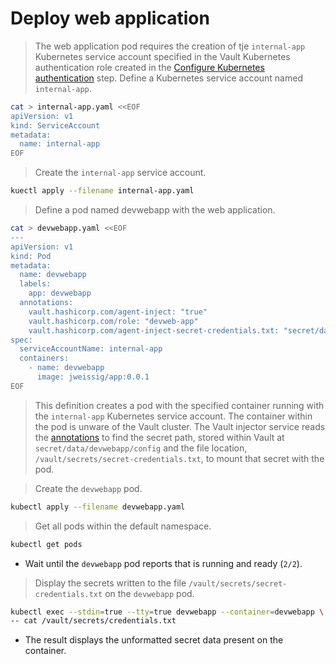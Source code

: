 # Deploy web application

> The web application pod requires the creation of tje `internal-app` Kubernetes service account specified in the Vault Kubernetes authentication role created in the [Configure Kubernetes authentication](./03-configure-kube-auth.md) step.
> Define a Kubernetes service account named `internal-app`.

```bash
cat > internal-app.yaml <<EOF
apiVersion: v1
kind: ServiceAccount
metadata:
  name: internal-app
EOF
```

> Create the `internal-app` service account.
```bash
kuectl apply --filename internal-app.yaml
``` 

> Define a pod named devwebapp with the web application.

```bash
cat > devwebapp.yaml <<EOF
---
apiVersion: v1
kind: Pod
metadata:
  name: devwebapp
  labels:
    app: devwebapp
  annotations:
    vault.hashicorp.com/agent-inject: "true"
    vault.hashicorp.com/role: "devweb-app"
    vault.hashicorp.com/agent-inject-secret-credentials.txt: "secret/data/devwebapp/config"
spec:
  serviceAccountName: internal-app
  containers:
    - name: devwebapp
      image: jweissig/app:0.0.1
EOF
```

> This definition creates a pod with the specified container running with the `internal-app` Kubernetes service account. The container within the pod is unware of the Vault cluster. The Vault injector service reads the [annotations](https://www.vaultproject.io/docs/platform/k8s/injector/index.html#annotations) to find the secret path, stored within Vault at `secret/data/devwebapp/config` and the file location, `/vault/secrets/secret-credentials.txt`, to mount that secret with the pod.

> Create the `devwebapp` pod.
```bash
kubectl apply --filename devwebapp.yaml
```

> Get all pods within the default namespace.
```bash
kubectl get pods
```
  - Wait until the `devwebapp` pod reports that is running and ready (`2/2`).
> Display the secrets written to the file `/vault/secrets/secret-credentials.txt` on the `devwebapp` pod.
```bash
kubectl exec --stdin=true --tty=true devwebapp --container=devwebapp \
-- cat /vault/secrets/credentials.txt
```
  - The result displays the unformatted secret data present on the container.